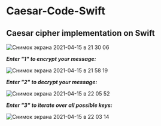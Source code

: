 # Caesar-Code-Swift

## Caesar cipher implementation on Swift

![Снимок экрана 2021-04-15 в 21 30 06](https://user-images.githubusercontent.com/63499146/114924607-d9892b00-9e36-11eb-895b-9f08fed44580.png)

***Enter "1" to encrypt your message:***

![Снимок экрана 2021-04-15 в 21 58 19](https://user-images.githubusercontent.com/63499146/114923698-cde93480-9e35-11eb-871b-0cd13d8af83e.png)

***Enter "2" to decrypt your message:***

![Снимок экрана 2021-04-15 в 22 05 52](https://user-images.githubusercontent.com/63499146/114924512-c1191080-9e36-11eb-83d5-42136ef6c09e.png)

***Enter "3" to iterate over all possible keys:***

![Снимок экрана 2021-04-15 в 22 03 14](https://user-images.githubusercontent.com/63499146/114924340-8d3deb00-9e36-11eb-8fb4-04f1c255559f.png)



